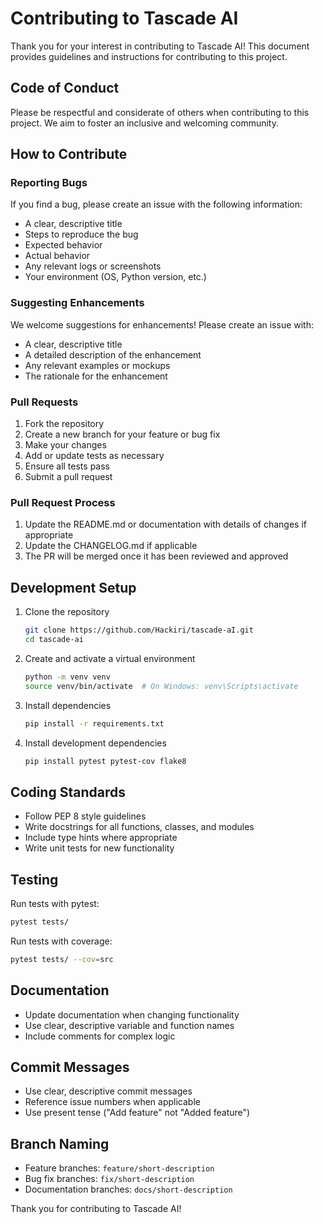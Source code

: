 # Contributing to Tascade AI

Thank you for your interest in contributing to Tascade AI! This document provides guidelines and instructions for contributing to this project.

## Code of Conduct

Please be respectful and considerate of others when contributing to this project. We aim to foster an inclusive and welcoming community.

## How to Contribute

### Reporting Bugs

If you find a bug, please create an issue with the following information:
- A clear, descriptive title
- Steps to reproduce the bug
- Expected behavior
- Actual behavior
- Any relevant logs or screenshots
- Your environment (OS, Python version, etc.)

### Suggesting Enhancements

We welcome suggestions for enhancements! Please create an issue with:
- A clear, descriptive title
- A detailed description of the enhancement
- Any relevant examples or mockups
- The rationale for the enhancement

### Pull Requests

1. Fork the repository
2. Create a new branch for your feature or bug fix
3. Make your changes
4. Add or update tests as necessary
5. Ensure all tests pass
6. Submit a pull request

### Pull Request Process

1. Update the README.md or documentation with details of changes if appropriate
2. Update the CHANGELOG.md if applicable
3. The PR will be merged once it has been reviewed and approved

## Development Setup

1. Clone the repository
   ```bash
   git clone https://github.com/Hackiri/tascade-aI.git
   cd tascade-ai
   ```

2. Create and activate a virtual environment
   ```bash
   python -m venv venv
   source venv/bin/activate  # On Windows: venv\Scripts\activate
   ```

3. Install dependencies
   ```bash
   pip install -r requirements.txt
   ```

4. Install development dependencies
   ```bash
   pip install pytest pytest-cov flake8
   ```

## Coding Standards

- Follow PEP 8 style guidelines
- Write docstrings for all functions, classes, and modules
- Include type hints where appropriate
- Write unit tests for new functionality

## Testing

Run tests with pytest:
```bash
pytest tests/
```

Run tests with coverage:
```bash
pytest tests/ --cov=src
```

## Documentation

- Update documentation when changing functionality
- Use clear, descriptive variable and function names
- Include comments for complex logic

## Commit Messages

- Use clear, descriptive commit messages
- Reference issue numbers when applicable
- Use present tense ("Add feature" not "Added feature")

## Branch Naming

- Feature branches: `feature/short-description`
- Bug fix branches: `fix/short-description`
- Documentation branches: `docs/short-description`

Thank you for contributing to Tascade AI!
